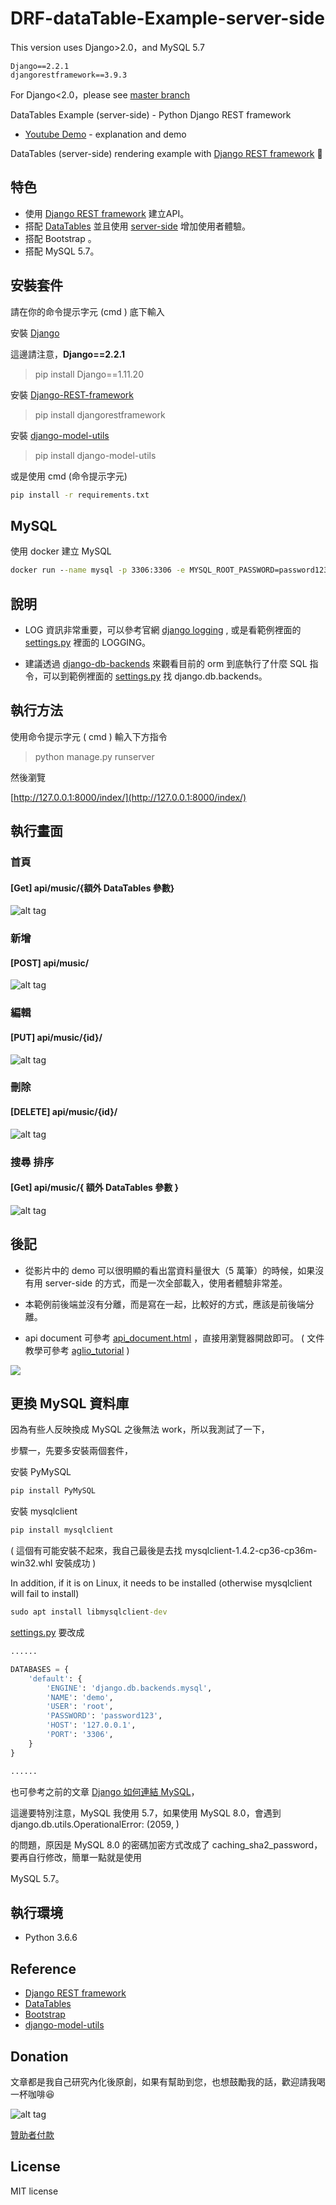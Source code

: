 # DRF-dataTable-Example-server-side

This version uses Django>2.0，and MySQL 5.7

```text
Django==2.2.1
djangorestframework==3.9.3
```

For Django<2.0，please see [master branch](https://github.com/twtrubiks/DRF-dataTable-Example-server-side)

DataTables Example (server-side) - Python Django REST framework

* [Youtube Demo](https://youtu.be/E0Pf5Ci-vGw) - explanation and demo 

DataTables (server-side) rendering example with [Django REST framework](http://www.django-rest-framework.org/) 📝

## 特色

* 使用 [Django REST framework](http://www.django-rest-framework.org/) 建立API。
* 搭配 [DataTables]( https://datatables.net/ ) 並且使用 [server-side]( https://datatables.net/manual/server-side ) 增加使用者體驗。
* 搭配 Bootstrap 。
* 搭配 MySQL 5.7。

## 安裝套件

請在你的命令提示字元 (cmd ) 底下輸入

安裝 [Django](https://github.com/django/django)

這邊請注意，**Django==2.2.1**

>pip install Django==1.11.20

安裝 [Django-REST-framework](http://www.django-rest-framework.org/)
>pip install djangorestframework

安裝 [django-model-utils](https://django-model-utils.readthedocs.io/en/latest/index.html)
>pip install django-model-utils

或是使用 cmd (命令提示字元)

```cmd
pip install -r requirements.txt
```

## MySQL

使用 docker 建立 MySQL

```cmd
docker run --name mysql -p 3306:3306 -e MYSQL_ROOT_PASSWORD=password123 -d mysql:5.7
```

## 說明

* LOG 資訊非常重要，可以參考官網 [django logging](https://docs.djangoproject.com/en/1.11/topics/logging/) , 或是看範例裡面的  [settings.py](https://github.com/twtrubiks/DRF-dataTable-Example-server-side/blob/master/drf_table_ex/settings.py) 裡面的 LOGGING。

* 建議透過 [django-db-backends](https://docs.djangoproject.com/en/1.11/topics/logging/#django-db-backends) 來觀看目前的 orm 到底執行了什麼 SQL 指令，可以到範例裡面的 [settings.py](https://github.com/twtrubiks/DRF-dataTable-Example-server-side/blob/master/drf_table_ex/settings.py) 找 django.db.backends。

## 執行方法

使用命令提示字元 ( cmd ) 輸入下方指令

> python manage.py runserver

然後瀏覽

[http://127.0.0.1:8000/index/](http://127.0.0.1:8000/index/)

## 執行畫面

### 首頁

#### [Get] api/music/{額外 DataTables 參數}

![alt tag](http://i.imgur.com/PaYzAU4.jpg)

### 新增

#### [POST] api/music/

![alt tag](http://i.imgur.com/fwOxMwr.jpg)

### 編輯

#### [PUT] api/music/{id}/

![alt tag](http://i.imgur.com/3MOF4ud.jpg)

### 刪除

#### [DELETE] api/music/{id}/

![alt tag](http://i.imgur.com/s48Tl6S.jpg)

### 搜尋  排序

#### [Get] api/music/{ 額外 DataTables 參數 }

![alt tag](http://i.imgur.com/Ndvm3bu.jpg)

## 後記

* 從影片中的 demo 可以很明顯的看出當資料量很大（5 萬筆）的時候，如果沒有用 server-side 的方式，而是一次全部載入，使用者體驗非常差。

* 本範例前後端並沒有分離，而是寫在一起，比較好的方式，應該是前後端分離。

* api document 可參考 [api_document.html](https://github.com/twtrubiks/DRF-dataTable-Example-server-side/blob/master/api_document.html) ，直接用瀏覽器開啟即可。 ( 文件教學可參考  [aglio_tutorial](https://github.com/twtrubiks/aglio_tutorial) )

![](http://i.imgur.com/xOe8qsD.png)

## 更換 MySQL 資料庫

因為有些人反映換成 MySQL 之後無法 work，所以我測試了一下，

步驟一，先要多安裝兩個套件，

安裝 PyMySQL

```cmd
pip install PyMySQL
```

安裝 mysqlclient

```cmd
pip install mysqlclient
```

( 這個有可能安裝不起來，我自己最後是去找 mysqlclient-1.4.2-cp36-cp36m-win32.whl 安裝成功 )

In addition, if it is on Linux, it needs to be installed (otherwise mysqlclient will fail to install)

```cmd
sudo apt install libmysqlclient-dev
```

[settings.py](https://github.com/twtrubiks/DRF-dataTable-Example-server-side/blob/master/drf_table_ex/settings.py#L84) 要改成

```python
......

DATABASES = {
    'default': {
        'ENGINE': 'django.db.backends.mysql',
        'NAME': 'demo',
        'USER': 'root',
        'PASSWORD': 'password123',
        'HOST': '127.0.0.1',
        'PORT': '3306',
    }
}

......
```

也可參考之前的文章 [Django 如何連結 MySQL](https://github.com/twtrubiks/django-transactions-tutorial#django-%E5%A6%82%E4%BD%95%E9%80%A3%E7%B5%90-mysql)，

這邊要特別注意，MySQL 我使用 5.7，如果使用 MySQL 8.0，會遇到 django.db.utils.OperationalError: (2059, )

的問題，原因是 MySQL 8.0 的密碼加密方式改成了 caching_sha2_password，要再自行修改，簡單一點就是使用

MySQL 5.7。

## 執行環境

* Python 3.6.6

## Reference

* [Django REST framework](http://www.django-rest-framework.org/)
* [DataTables]( https://datatables.net/ )
* [Bootstrap]( http://getbootstrap.com/ )
* [django-model-utils](https://django-model-utils.readthedocs.io/en/latest/index.html)

## Donation

文章都是我自己研究內化後原創，如果有幫助到您，也想鼓勵我的話，歡迎請我喝一杯咖啡:laughing:

![alt tag](https://i.imgur.com/LRct9xa.png)

[贊助者付款](https://payment.opay.tw/Broadcaster/Donate/9E47FDEF85ABE383A0F5FC6A218606F8)

## License

MIT license
